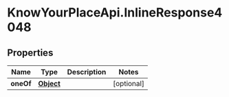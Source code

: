 # KnowYourPlaceApi.InlineResponse4048

## Properties

| Name      | Type                              | Description | Notes      |
| --------- | --------------------------------- | ----------- | ---------- |
| **oneOf** | [**Object**](Object.md) |             | [optional] |

